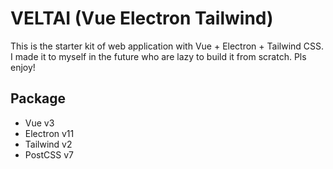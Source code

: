 # VELTAI (Vue Electron Tailwind)
This is the starter kit of web application with Vue + Electron + Tailwind CSS. I made it to myself in the future who are lazy to build it from scratch. Pls enjoy!


## Package 
- Vue v3
- Electron v11
- Tailwind v2
- PostCSS v7